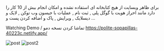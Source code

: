  برای ظاهر وبسایت از هیچ کتابخانه ای استفاده نشده و امکان انجام بیش از 10 کار را دارد مانند احراز هویت با گوگل پلی , ثبت نام , عملیات با جیسون وب توکن , لایک و 
دیسلایک , ویرایش , پاک و اضافه کردن پست و ...

Watching Demo /  تماشا کردن نسخه دمو
https://polite-sopapillas-40223c.netlify.app/

![post](https://user-images.githubusercontent.com/94756062/182465175-5c130db3-bc7c-411c-a173-498ffa322c82.png)
![post2](https://user-images.githubusercontent.com/94756062/182465437-34961d58-8da8-4d26-9a3a-be6338a82cd9.png)
